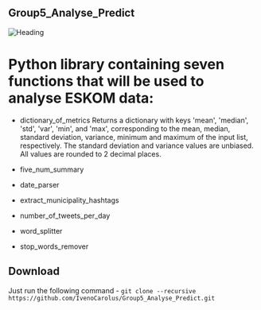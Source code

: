 ## Group5_Analyse_Predict
![Heading](https://www.afriforum.co.za/wp-content/uploads/2019/12/Eskom.jpg)

# Python library containing seven functions that will be used to analyse ESKOM data:

* dictionary_of_metrics
Returns a dictionary with keys 'mean', 'median', 'std', 'var', 'min', and 'max', corresponding to the mean, median, standard deviation, variance, minimum and maximum of the input list, respectively.
The standard deviation and variance values are unbiased.
All values are rounded to 2 decimal places.

* five_num_summary

* date_parser

* extract_municipality_hashtags

* number_of_tweets_per_day

* word_splitter

* stop_words_remover

## Download

Just run the following command - `git clone --recursive https://github.com/IvenoCarolus/Group5_Analyse_Predict.git`
